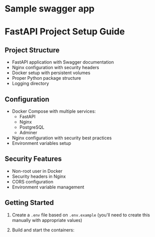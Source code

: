 # Sample swagger app

# FastAPI Project Setup Guide

## Project Structure
- FastAPI application with Swagger documentation
- Nginx configuration with security headers 
- Docker setup with persistent volumes
- Proper Python package structure
- Logging directory

## Configuration
- Docker Compose with multiple services:
  - FastAPI
  - Nginx 
  - PostgreSQL
  - Adminer
- Nginx configuration with security best practices
- Environment variables setup

## Security Features
- Non-root user in Docker
- Security headers in Nginx
- CORS configuration 
- Environment variable management

## Getting Started

1. Create a `.env` file based on `.env.example` (you'll need to create this manually with appropriate values)

2. Build and start the containers:
